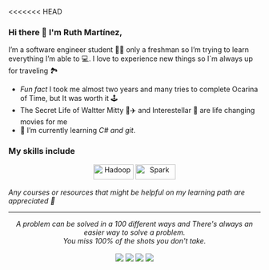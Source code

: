<<<<<<< HEAD
### Hi there 🦋 I'm Ruth Martínez,

I’m a software engineer student 👩‍💻 only a freshman so I’m trying to learn everything I’m able to 💻. I love to experience new things so I`m always up for traveling 🏞️
 


-  *Fun fact* I took me almost two years and many tries to complete Ocarina of Time, but It was worth it 🕹️
- The Secret Life of Waltter Mitty 💼✈️
 and Interestellar 🌌
 are life changing movies for me
- 🌱 I’m currently learning *C# and git*.

### My skills include



<p align="center">
	<img title="Hadoop" alt="Hadoop" src="https://img.shields.io/badge/Python-3776AB?style=for-the-badge&logo=python&logoColor=white" width="80" height="30" />
	<img title="Spark" alt="Spark" src="https://img.shields.io/badge/C%2B%2B-00599C?style=for-the-badge&logo=c%2B%2B&logoColor=white" width="80" height="30" />
	
</p>

<!--
*Thomas-George-T/Thomas-George-T* is a ✨ special ✨ repository because its `README.md` (this file) appears on your GitHub profile.
T
Here are some ideas to get you started:

- 🔭 I’m currently working on ...
- 🌱 I’m currently learning ...
- 👯 I’m looking to collaborate on ...
- 🤔 I’m looking for help with ...
- 💬 Ask me about ...
- 📫 How to reach me: ...
- 😄 Pronouns: ...
- ⚡ Fun fact: ...
-->

    
*Any courses or resources that might be helpful on my learning path are appreciated 🚀*

<hr>
<p align="center">
   <i>A problem can be solved in a 100 different ways and There's always an easier way to solve a problem.</i>
   <br>
   <i>You miss 100% of the shots you don't take.</i>
   <br>
<br>	
<a target="_blank" href="https://www.linkedin.com/in/thomasgeorgethomas"><img src="https://img.shields.io/badge/-LinkedIn-0077B5?style=for-the-badge&logo=Linkedin&logoColor=white"></img></a>
<a target="_blank" href="mailto:thomasgeorgethomas@gmail.com"><img src="https://img.shields.io/badge/-Gmail-D14836?style=for-the-badge&logo=Gmail&logoColor=white"></img></a>
<a target="_blank" href="https://medium.com/@thomas_george_thomas"><img src="https://img.shields.io/badge/-Medium-12100E?style=for-the-badge&logo=Medium&logoColor=white"></img></a>
<a target="_blank" href="https://twitter.com/Thomas_George_T"><img src="https://img.shields.io/badge/-Twitter-1DA1F2?style=for-the-badge&logo=Twitter&logoColor=white"></img></a>
<br>
</p>